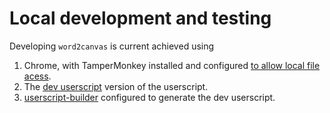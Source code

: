 # Local development and testing

Developing ```word2canvas``` is current achieved using

1. Chrome, with TamperMonkey installed and configured [to allow local file acess](https://www.tampermonkey.net/faq.php#Q204).
2. The [dev userscript](https://github.com/djplaner/word-to-canvas-module/blob/main/dist/devWord2Canvas.user.js) version of the userscript.
3. [userscript-builder](https://github.com/va4ok/userscript-builder) configured to generate the dev userscript.
